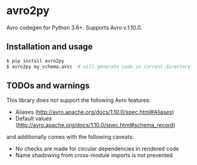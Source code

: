 # avro2py 
Avro codegen for Python 3.6+. Supports Avro v.1.10.0.

## Installation and usage
```bash
$ pip install avro2py
$ avro2py my_schema.avsc  # will generate code in current directory
```

## TODOs and warnings
This library does not support the following Avro features:
- Aliases (http://avro.apache.org/docs/1.10.0/spec.html#Aliases)
- Default values (http://avro.apache.org/docs/1.10.0/spec.html#schema_record)

and additionally comes with the following caveats:
- No checks are made for circular dependencies in rendered code
- Name shadowing from cross-module imports is not prevented
